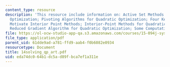 ```yaml
---
content_type: resource
description: 'This resource include information on: Active Set Methods for Quadratic
  Optimization; Pivoting Algorithms for Quadratic Optimization; Four Key Ideas that
  Motivate Interior Point Methods; Interior-Point Methods for Quadratic Optimization;
  Reduced Gradient Algorithm for Quadratic Optimization; Some Computational Results.'
file: https://ol-ocw-studio-app-qa.s3.amazonaws.com/courses/15-094j-systems-optimization-models-and-computation-sma-5223-spring-2004/eda74dc064b1dc5ad89fbca7ef1a311e_14solving_qp_art.pdf
file_type: application/pdf
parent_uid: 61dde9ad-a781-ffd9-aab4-f0b6082e0934
resourcetype: Document
title: 14solving_qp_art.pdf
uid: eda74dc0-64b1-dc5a-d89f-bca7ef1a311e
---
```

